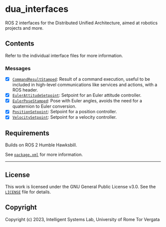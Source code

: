 # dua_interfaces

ROS 2 interfaces for the Distributed Unified Architecture, aimed at robotics projects and more.

## Contents

Refer to the individual interface files for more information.

### Messages

- [x] [`CommandResultStamped`](msg/CommandResultStamped.msg): Result of a command execution, useful to be included in high-level communications like services and actions, with a ROS header.
- [x] [`EulerAttitudeSetpoint`](msg/EulerAttitudeSetpoint.msg): Setpoint for an Euler attitude controller.
- [x] [`EulerPoseStamped`](msg/EulerPoseStamped.msg): Pose with Euler angles, avoids the need for a quaternion to Euler conversion.
- [x] [`PositionSetpoint`](msg/PositionSetpoint.msg): Setpoint for a position controller.
- [x] [`VelocitySetpoint`](msg/VelocitySetpoint.msg): Setpoint for a velocity controller.

## Requirements

Builds on ROS 2 Humble Hawksbill.

See [`package.xml`](package.xml) for more information.

---

## License

This work is licensed under the GNU General Public License v3.0. See the [`LICENSE`](LICENSE) file for details.

## Copyright

Copyright (c) 2023, Intelligent Systems Lab, University of Rome Tor Vergata
